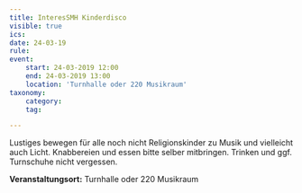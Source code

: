 ```yaml
---
title: InteresSMH Kinderdisco
visible: true
ics: 
date: 24-03-19
rule: 
event:
	start: 24-03-2019 12:00
	end: 24-03-2019 13:00
	location: 'Turnhalle oder 220 Musikraum'
taxonomy:
	category: 
	tag: 

---
```

Lustiges bewegen für alle noch nicht Religionskinder zu Musik und vielleicht auch Licht. Knabbereien und essen bitte selber mitbringen. Trinken und ggf. Turnschuhe nicht vergessen.


**Veranstaltungsort:** Turnhalle oder 220 Musikraum

